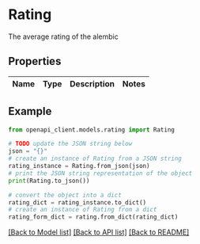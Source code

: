 # Rating

The average rating of the alembic

## Properties

Name | Type | Description | Notes
------------ | ------------- | ------------- | -------------

## Example

```python
from openapi_client.models.rating import Rating

# TODO update the JSON string below
json = "{}"
# create an instance of Rating from a JSON string
rating_instance = Rating.from_json(json)
# print the JSON string representation of the object
print(Rating.to_json())

# convert the object into a dict
rating_dict = rating_instance.to_dict()
# create an instance of Rating from a dict
rating_form_dict = rating.from_dict(rating_dict)
```
[[Back to Model list]](../README.md#documentation-for-models) [[Back to API list]](../README.md#documentation-for-api-endpoints) [[Back to README]](../README.md)
